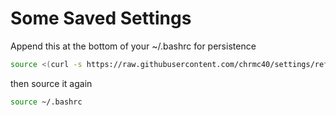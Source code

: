 # Some Saved Settings

Append this at the bottom of your ~/.bashrc for persistence

```bash
source <(curl -s https://raw.githubusercontent.com/chrmc40/settings/refs/heads/main/bashrc)
```

then source it again

```bash
source ~/.bashrc
```
